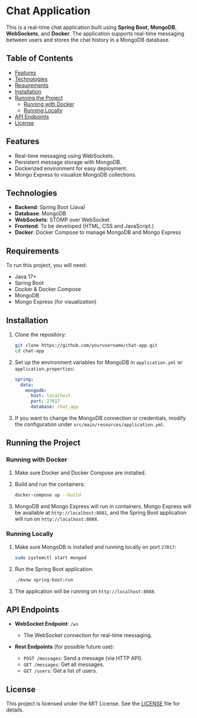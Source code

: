 # Chat Application

This is a real-time chat application built using **Spring Boot**, **MongoDB**, **WebSockets**, and **Docker**. The application supports real-time messaging between users and stores the chat history in a MongoDB database.

## Table of Contents

- [Features](#features)
- [Technologies](#technologies)
- [Requirements](#requirements)
- [Installation](#installation)
- [Running the Project](#running-the-project)
    - [Running with Docker](#running-with-docker)
    - [Running Locally](#running-locally)
- [API Endpoints](#api-endpoints)
- [License](#license)

## Features

- Real-time messaging using WebSockets.
- Persistent message storage with MongoDB.
- Dockerized environment for easy deployment.
- Mongo Express to visualize MongoDB collections.

## Technologies

- **Backend**: Spring Boot (Java)
- **Database**: MongoDB
- **WebSockets**: STOMP over WebSocket
- **Frontend**: To be developed (HTML, CSS and JavaScript.)
- **Docker**: Docker Compose to manage MongoDB and Mongo Express

## Requirements

To run this project, you will need:

- Java 17+
- Spring Boot
- Docker & Docker Compose
- MongoDB
- Mongo Express (for visualization)

## Installation

1. Clone the repository:
    ```bash
    git clone https://github.com/yourusername/chat-app.git
    cd chat-app
    ```

2. Set up the environment variables for MongoDB in `application.yml` or `application.properties`:
    ```yaml
    spring:
      data:
        mongodb:
          host: localhost
          port: 27017
          database: chat_app
    ```

3. If you want to change the MongoDB connection or credentials, modify the configuration under `src/main/resources/application.yml`.

## Running the Project

### Running with Docker

1. Make sure Docker and Docker Compose are installed.

2. Build and run the containers:
    ```bash
    docker-compose up --build
    ```

3. MongoDB and Mongo Express will run in containers. Mongo Express will be available at `http://localhost:8081`, and the Spring Boot application will run on `http://localhost:8088`.

### Running Locally

1. Make sure MongoDB is installed and running locally on port `27017`:
    ```bash
    sudo systemctl start mongod
    ```

2. Run the Spring Boot application:
    ```bash
    ./mvnw spring-boot:run
    ```

3. The application will be running on `http://localhost:8088`.

## API Endpoints

- **WebSocket Endpoint**: `/ws`
    - The WebSocket connection for real-time messaging.

- **Rest Endpoints** (for possible future use):
    - `POST /messages`: Send a message (via HTTP API).
    - `GET /messages`: Get all messages.
    - `GET /users`: Get a list of users.

## License

This project is licensed under the MIT License. See the [LICENSE](LICENSE) file for details.